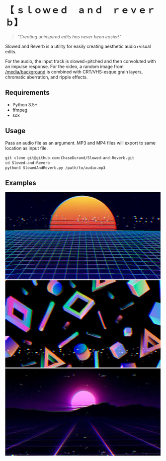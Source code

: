 # 【 ｓｌｏｗｅｄ　ａｎｄ　ｒｅｖｅｒｂ】
>_"Creating uninspired edits has never been easier!"_

Slowed and Reverb is a utility for easily creating aesthetic audio+visual edits.

For the audio, the input track is slowed+pitched and then convoluted with an impulse response. For the video, a random image from [/media/background](/media/background) is combined with CRT/VHS-esque grain layers, chromatic aberration, and ripple effects.

## Requirements
* Python 3.5+
* ffmpeg
* sox


## Usage
Pass an audio file as an argument. MP3 and MP4 files will export to same location as input file.
```
git clone git@github.com:ChaseDurand/Slowed-and-Reverb.git
cd Slowed-and-Reverb
python3 SlowedAndReverb.py /path/to/audio.mp3
```


## Examples
<img src="/.github/sample3.png" alt="sample3" width="500"/>
<img src="/.github/sample1.png" alt="sample1" width="500"/>
<img src="/.github/sample2.png" alt="sample2" width="500"/>
